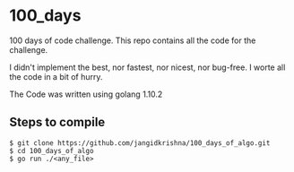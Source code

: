 # 100_days
100 days of code challenge.
This repo contains all the code for the challenge.

I didn't implement the best, nor fastest, nor nicest, nor bug-free. I worte all the code in a bit of hurry.

The Code was written using golang 1.10.2

## Steps to compile
```
$ git clone https://github.com/jangidkrishna/100_days_of_algo.git
$ cd 100_days_of_algo
$ go run ./<any_file>
```
